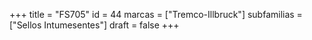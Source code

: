 +++
title = "FS705"
id = 44
marcas = ["Tremco-Illbruck"]
subfamilias = ["Sellos Intumesentes"]
draft = false
+++

<!--more-->
